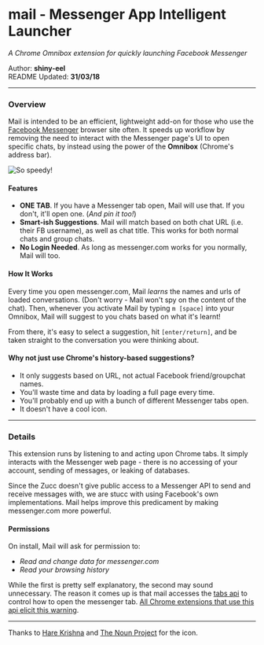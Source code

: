# mail - Messenger App Intelligent Launcher
[logo]: https://raw.githubusercontent.com/shiny-eel/messenger-launch/master/resources/mailbox_colour.png "Test"
*A Chrome Omnibox extension for quickly launching Facebook Messenger*

Author: **shiny-eel**  
README Updated: **31/03/18**
___

### Overview
Mail is intended to be an efficient, lightweight add-on for those who use the [Facebook Messenger](https://www.messenger.com/) browser site often. It speeds up workflow by removing the need to interact with the Messenger page's UI to open specific chats, by instead using the power of the **Omnibox** (Chrome's address bar).

![So speedy!](https://raw.githubusercontent.com/shiny-eel/messenger-launch/master/resources/messenger-demo.gif)

#### Features
- **ONE TAB**. If you have a Messenger tab open, Mail will use that. If you don't, it'll open one. (*And pin it too!*)
- **Smart-ish Suggestions**. Mail will match based on both chat URL (i.e. their FB username), as well as chat title. This works for both normal chats and group chats.
- **No Login Needed**. As long as messenger.com works for you normally, Mail will too.

#### How It Works
Every time you open messenger.com, Mail *learns* the names and urls of loaded conversations. (Don't worry - Mail won't spy on the content of the chat). Then, whenever you activate Mail by typing `m [space]` into your Omnibox, Mail will suggest to you chats based on what it's learnt!  

From there, it's easy to select a suggestion, hit `[enter/return]`, and be taken straight to the conversation you were thinking about.

#### Why not just use Chrome's history-based suggestions?
- It only suggests based on URL, not actual Facebook friend/groupchat names.
- You'll waste time and data by loading a full page every time.
- You'll probably end up with a bunch of different Messenger tabs open.
- It doesn't have a cool icon.

___
### Details

This extension runs by listening to and acting upon Chrome tabs. It simply interacts with the Messenger web page - there is no accessing of your account, sending of messages, or leaking of databases.

Since the Zucc doesn't give public access to a Messenger API to send and receive messages with, we are stucc with using Facebook's own implementations. Mail helps improve this predicament by making messenger.com more powerful.

#### Permissions
On install, Mail will ask for permission to:
- *Read and change data for messenger.com*
- *Read your browsing history*

While the first is pretty self explanatory, the second may sound unnecessary. The reason it comes up is that mail accesses the [tabs api](https://developer.chrome.com/extensions/tabs) to control how to open the messenger tab. [All Chrome extensions that use this api elicit this warning](https://developer.chrome.com/extensions/permission_warnings).





___
Thanks to [Hare Krishna](https://thenounproject.com/aathis/) and [The Noun Project](https://thenounproject.com) for the icon.
